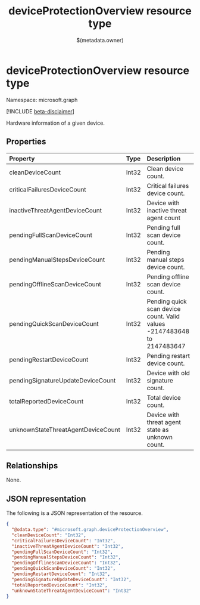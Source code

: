 ﻿---
title: "deviceProtectionOverview resource type"
description: "Hardware information of a given device."
localization_priority: Normal
author: "$(metadata.owner)"
ms.prod: ""
doc_type: "resourcePageType"
---

# deviceProtectionOverview resource type

Namespace: microsoft.graph

[!INCLUDE [beta-disclaimer](../../includes/beta-disclaimer.md)]

Hardware information of a given device.

## Properties

| Property                           | Type  | Description                                                             |
| :--------------------------------- | :---- | :---------------------------------------------------------------------- |
| cleanDeviceCount                   | Int32 | Clean device count.                                                     |
| criticalFailuresDeviceCount        | Int32 | Critical failures device count.                                         |
| inactiveThreatAgentDeviceCount     | Int32 | Device with inactive threat agent count                                 |
| pendingFullScanDeviceCount         | Int32 | Pending full scan device count.                                         |
| pendingManualStepsDeviceCount      | Int32 | Pending manual steps device count.                                      |
| pendingOfflineScanDeviceCount      | Int32 | Pending offline scan device count.                                      |
| pendingQuickScanDeviceCount        | Int32 | Pending quick scan device count. Valid values -2147483648 to 2147483647 |
| pendingRestartDeviceCount          | Int32 | Pending restart device count.                                           |
| pendingSignatureUpdateDeviceCount  | Int32 | Device with old signature count.                                        |
| totalReportedDeviceCount           | Int32 | Total device count.                                                     |
| unknownStateThreatAgentDeviceCount | Int32 | Device with threat agent state as unknown count.                        |

## Relationships

None.

## JSON representation

The following is a JSON representation of the resource.

<!-- {
  "blockType": "resource",
  "@odata.type": "microsoft.graph.deviceProtectionOverview",
}
-->

```json
{
  "@odata.type": "#microsoft.graph.deviceProtectionOverview",
  "cleanDeviceCount": "Int32",
  "criticalFailuresDeviceCount": "Int32",
  "inactiveThreatAgentDeviceCount": "Int32",
  "pendingFullScanDeviceCount": "Int32",
  "pendingManualStepsDeviceCount": "Int32",
  "pendingOfflineScanDeviceCount": "Int32",
  "pendingQuickScanDeviceCount": "Int32",
  "pendingRestartDeviceCount": "Int32",
  "pendingSignatureUpdateDeviceCount": "Int32",
  "totalReportedDeviceCount": "Int32",
  "unknownStateThreatAgentDeviceCount": "Int32"
}
```